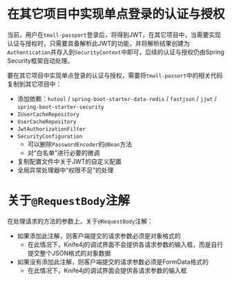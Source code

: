 # 在其它项目中实现单点登录的认证与授权

当前，用户在`tmall-passport`登录后，将得到JWT，在其它项目中，当需要实现认证与授权时，只需要具备解析此JWT的功能，并将解析结果创建为`Authentication`并存入到`SecurityContext`中即可，后续的认证与授权仍由Spring Security框架自动处理。

要在其它项目中实现单点登录的认证与授权，需要将`tmall-passort`中的相关代码复制到其它项目中：

- 添加依赖：`hutool` / `spring-boot-starter-data-redis` / `fastjson` / `jjwt` / `spring-boot-starter-security`
- `IUserCacheRepository`
- `UserCacheRepository`
- `JwtAuthorizationFilter`
- `SecurityConfiguration`
  - 可以删除`PasswordEncoder`的`@Bean`方法
  - 对“白名单”进行必要的微调
- 复制配置文件中关于JWT的自定义配置
- 全局异常处理器中“权限不足”的处理

# 关于`@RequestBody`注解

在处理请求的方法的参数上，关于`@RequestBody`注解：

- 如果添加此注解，则客户端提交的请求参数必须是对象格式的
  - 在此情况下，Knife4j的调试界面不会提供各请求参数的输入框，而是自行提交整个JSON格式的对象数据
- 如果没有添加此注解，则客户端提交的请求参数必须是FormData格式的
  - 在此情况下，Knife4j的调试界面会提供各请求参数的输入框









